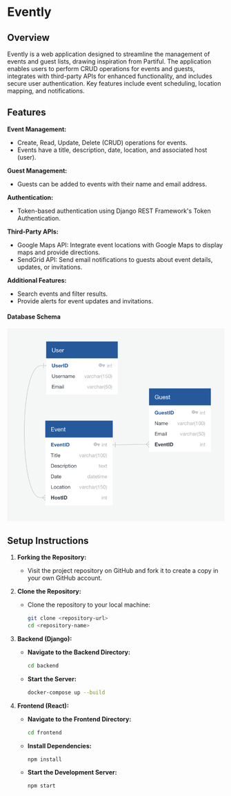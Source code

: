 # Evently

## Overview
Evently is a web application designed to streamline the management of events and guest lists, drawing inspiration from Partiful. The application enables users to perform CRUD operations for events and guests, integrates with third-party APIs for enhanced functionality, and includes secure user authentication. Key features include event scheduling, location mapping, and notifications.

## Features
**Event Management:**
- Create, Read, Update, Delete (CRUD) operations for events.
- Events have a title, description, date, location, and associated host (user).

**Guest Management:**
- Guests can be added to events with their name and email address.

**Authentication:**
- Token-based authentication using Django REST Framework's Token Authentication.

**Third-Party APIs:**
- Google Maps API: Integrate event locations with Google Maps to display maps and provide directions.
- SendGrid API: Send email notifications to guests about event details, updates, or invitations.

**Additional Features:**
- Search events and filter results.
- Provide alerts for event updates and invitations.

#### Database Schema

![Database Schema](backend/db_schema.png)

## Setup Instructions

1. **Forking the Repository:**
   - Visit the project repository on GitHub and fork it to create a copy in your own GitHub account.

2. **Clone the Repository:**
   - Clone the repository to your local machine:
     ```bash
     git clone <repository-url>
     cd <repository-name>
     ```

3. **Backend (Django):**
   - **Navigate to the Backend Directory:**
     ```bash
     cd backend
     ```
   - **Start the Server:**
     ```bash
     docker-compose up --build
     ```

4. **Frontend (React):**
   - **Navigate to the Frontend Directory:**
     ```bash
     cd frontend
     ```
   - **Install Dependencies:**
     ```bash
     npm install
     ```
   - **Start the Development Server:**
     ```bash
     npm start
     ```